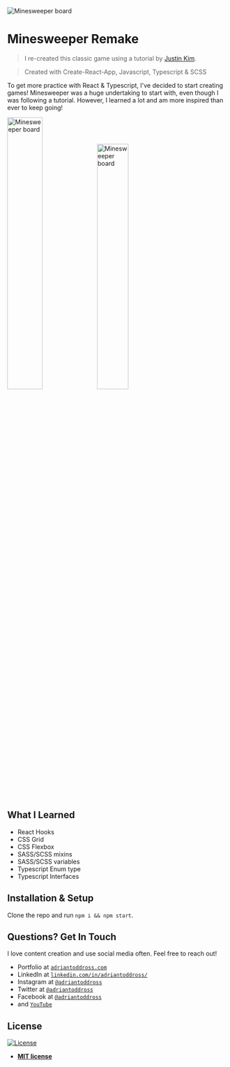 <img src="https://res.cloudinary.com/adriantoddross/image/upload/v1592780913/Minesweeper%20Smiley.png" title="Minesweeper" alt="Minesweeper board">

# Minesweeper Remake

> I re-created this classic game using a tutorial by [Justin Kim](https://www.youtube.com/watch?v=hg41egLtM9o).

> Created with Create-React-App, Javascript, Typescript & SCSS

To get more practice with React & Typescript, I've decided to start creating games! Minesweeper was a huge undertaking to start with, even though I was following a tutorial. However, I learned a lot and am more inspired than ever to keep going!

<img src="https://res.cloudinary.com/adriantoddross/image/upload/v1592780631/Minesweeper.png" title="Minesweeper" alt="Minesweeper board" height="auto" width="40%">

<img src="https://res.cloudinary.com/adriantoddross/image/upload/v1592781471/Minesweeper%20loss.png" title="Minesweeper" alt="Minesweeper board" height="auto" width="38%">


## What I Learned

- React Hooks
- CSS Grid
- CSS Flexbox
- SASS/SCSS mixins
- SASS/SCSS variables
- Typescript Enum type
- Typescript Interfaces

## Installation & Setup
Clone the repo and run ```npm i && npm start```.

## Questions? Get In Touch

I love content creation and use social media often. Feel free to reach out!

- Portfolio at <a href="https://www.adriantoddross.com/" target="_blank">`adriantoddross.com`</a>
- LinkedIn at <a href="https://www.linkedin.com/in/adriantoddross/" target="_blank">`linkedin.com/in/adriantoddross/`</a>
- Instagram at <a href="https://www.instagram.com/adriantoddross/" target="_blank">`@adriantoddross`</a>
- Twitter at <a href="https://twitter.com/adriantoddross" target="_blank">`@adriantoddross`</a>
- Facebook at <a href="https://www.facebook.com/adriantoddross" target="_blank">`@adriantoddross`</a>
- and <a href="http://twitter.com/fvcproductions" target="_blank">`YouTube`</a>

## License

[![License](http://img.shields.io/:license-mit-blue.svg?style=flat-square)](http://badges.mit-license.org)

- **[MIT license](http://opensource.org/licenses/mit-license.php)**

